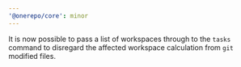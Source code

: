 ```yaml
---
'@onerepo/core': minor
---
```


It is now possible to pass a list of workspaces through to the `tasks` command to disregard the affected workspace calculation from `git` modified files.
